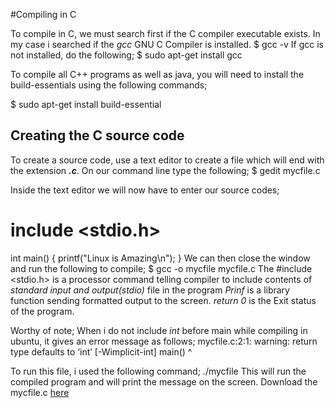 #Compiling in C

To compile in C, we must search first if the C compiler executable exists. In my case i searched if the _gcc_ GNU C Compiler is installed.
$ gcc -v
If gcc is not installed, do the following;
$ sudo apt-get install gcc

To compile all C++ programs as well as java, you will need to install the build-essentials using the following commands;

$ sudo apt-get install build-essential

## Creating the C source code
To create a source code, use a text editor to create a file which will end with the extension **_.c_**.
On our command line type the following;
$ gedit mycfile.c

Inside the text editor we will now have to enter our source codes;
# include <stdio.h>
int main() {
	printf("Linux is Amazing\n");
	}
We can then close the window and run the following to compile;
$ gcc -o mycfile mycfile.c
The #include <stdio.h> is a processor command telling compiler to include contents of _standard input and output(stdio)_ file in the program 
 _Prinf_ is a library function sending formatted output to the screen.
_return 0_ is the Exit status of the program.

Worthy of note; When i do not include _int_ before main while compiling in ubuntu, it gives an error message as follows;
mycfile.c:2:1: warning: return type defaults to ‘int’ [-Wimplicit-int]
 main() 
 ^

To run this file, i used the following command;
./mycfile
This will run the compiled program and will print the message on the screen.
Download the mycfile.c [here](https://github.com/loknjinu13/week14/blob/master/mycfile.c) 
